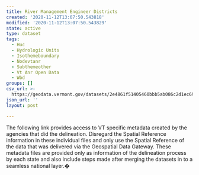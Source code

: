 ```yaml
---
title: River Management Engineer Districts
created: '2020-11-12T13:07:50.543818'
modified: '2020-11-12T13:07:50.543829'
state: active
type: dataset
tags:
  - Huc
  - Hydrologic Units
  - Isothemeboundary
  - Nodevtanr
  - Subthemeother
  - Vt Anr Open Data
  - Wbd
groups: []
csv_url: >-
  https://geodata.vermont.gov/datasets/2e4861f51405460bbb5ab086c2d1ec69_168.csv?outSR=%7B%22latestWkid%22%3A32145%2C%22wkid%22%3A32145%7D
json_url: ''
layout: post

---
```

<div style='text-align:Left;'><div><div><p><span>The following link provides access to VT specific metadata created by the agencies that did the delineation. Disregard the Spatial Reference information in these individual files and only use the Spatial Reference of the data that was delivered via the Geospatial Data Gateway. These metadata files are provided only as information of the delineation process by each state and also include steps made after merging the datasets in to a seamless national layer.�</span></p></div></div></div>
